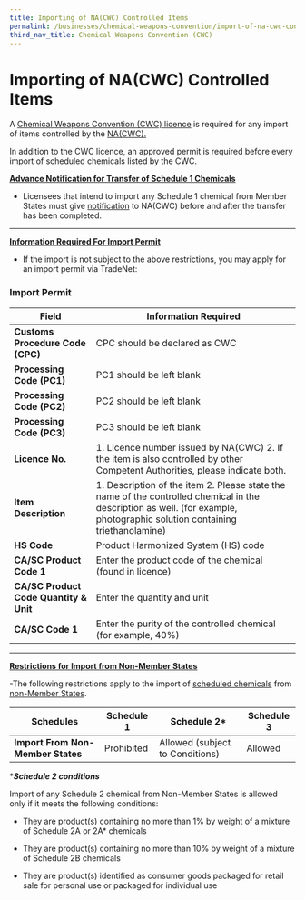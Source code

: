 ```yaml
---
title: Importing of NA(CWC) Controlled Items
permalink: /businesses/chemical-weapons-convention/import-of-na-cwc-controlled-items
third_nav_title: Chemical Weapons Convention (CWC)
---
```


# Importing of NA(CWC) Controlled Items

A  [Chemical Weapons Convention (CWC) licence](https://www.customs.gov.sg/businesses/chemical-weapons-convention/licensing-requirements) is required for any import of items controlled by the  [NA(CWC).](https://www.customs.gov.sg/businesses/chemical-weapons-convention)

In addition to the CWC licence, an approved permit is required before every import of scheduled chemicals listed by the CWC.

[**Advance Notification for Transfer of Schedule 1 Chemicals**](https://www.customs.gov.sg/businesses/chemical-weapons-convention/import-of-na-cwc-controlled-items#item-heading-4dfbf80d-a408-4780-bbb1-45eb74bca63a)
- Licensees that intend to import any Schedule 1 chemical from Member States must give [notification](https://www.customs.gov.sg/businesses/chemical-weapons-convention/declarations/advanced-notification-on-transfer-of-schedule-1-chemicals) to NA(CWC) before and after the transfer has been completed.
----

[**Information Required For Import Permit**](https://www.customs.gov.sg/businesses/chemical-weapons-convention/import-of-na-cwc-controlled-items#item-heading-03c99037-40da-474a-9a1f-18416646cd52)

- If the import is not subject to the above restrictions, you may apply for an import permit via TradeNet:

### Import Permit
| Field | Information Required |
|--|--|
| **Customs Procedure Code (CPC)** | CPC should be declared as CWC |
| **Processing Code (PC1)** | PC1 should be left blank |
| **Processing Code (PC2)** | PC2 should be left blank |
| **Processing Code (PC3)** | PC3 should be left blank |
| **Licence No.** |  1. Licence number issued by NA(CWC) 2. If the item is also controlled by other Competent Authorities, please indicate both. |
| **Item Description** | 1.   Description of the item 2. Please state the name of the controlled chemical in the description as well. (for example, photographic solution containing triethanolamine) |
| **HS Code** | Product Harmonized System (HS) code |
| **CA/SC Product Code 1** | Enter the product code of the chemical (found in licence) |
| **CA/SC Product Code Quantity & Unit** | Enter the quantity and unit |
| **CA/SC Code 1** | Enter the purity of the controlled chemical (for example, 40%) |

-----
[**Restrictions for Import from Non-Member States**](https://www.customs.gov.sg/businesses/chemical-weapons-convention/import-of-na-cwc-controlled-items#item-heading-3c6c44a2-ab4e-4f22-a385-2f97996ee332)

-The following restrictions apply to the import of [scheduled chemicals](https://www.customs.gov.sg/-/media/cus/files/business/chemical-weapons-convention/guidetonacwclicencewithschchemlist.pdf?la=en&hash=BB1E42B4501617DFDA8B2AC9F57BED5D57FFDE34) from [non-Member States](http://www.opcw.org/about-opcw/member-states/).

| Schedules | Schedule 1 | Schedule 2* |  Schedule 3 |
|---|---|---|---|
| **Import From Non-Member States** | Prohibited | Allowed (subject to Conditions) | Allowed |

****Schedule 2 conditions*** 

Import of any Schedule 2 chemical from Non-Member States is allowed only if it meets the following conditions:

-   They are product(s) containing no more than 1% by weight of a mixture of Schedule 2A or 2A* chemicals

-   They are product(s) containing no more than 10% by weight of a mixture of Schedule 2B chemicals

-   They are product(s) identified as consumer goods packaged for retail sale for personal use or packaged for individual use
